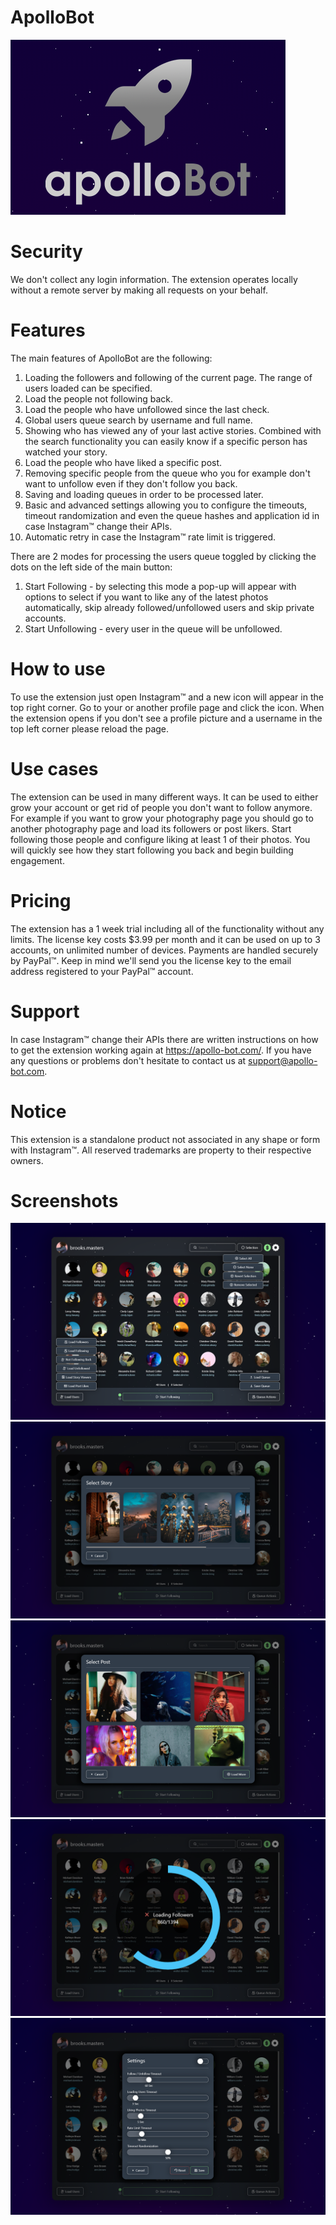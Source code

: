 # ApolloBot
![Logo](misc/promotional/promotional.png)

# Security
We don't collect any login information. The extension operates locally without a remote server by making all requests on your behalf.

# Features
The main features of ApolloBot are the following:

1. Loading the followers and following of the current page. The range of users loaded can be specified.
2. Load the people not following back.
3. Load the people who have unfollowed since the last check.
4. Global users queue search by username and full name.
5. Showing who has viewed any of your last active stories. Combined with the search functionality you can easily know if a specific person has watched your story.
6. Load the people who have liked a specific post.
7. Removing specific people from the queue who you for example don't want to unfollow even if they don't follow you back.
8. Saving and loading queues in order to be processed later.
9. Basic and advanced settings allowing you to configure the timeouts, timeout randomization and even the queue hashes and application id in case Instagram™ change their APIs.
10. Automatic retry in case the Instagram™ rate limit is triggered.

There are 2 modes for processing the users queue toggled by clicking the dots on the left side of the main button:

1. Start Following - by selecting this mode a pop-up will appear with options to select if you want to like any of the latest photos automatically, skip already followed/unfollowed users and skip private accounts.
2. Start Unfollowing - every user in the queue will be unfollowed.

# How to use
To use the extension just open Instagram™ and a new icon will appear in the top right corner. Go to your or another profile page and click the icon. When the extension opens if you don't see a profile picture and a username in the top left corner please reload the page.

# Use cases
The extension can be used in many different ways. It can be used to either grow your account or get rid of people you don't want to follow anymore. For example if you want to grow your photography page you should go to another photography page and load its followers or post likers. Start following those people and configure liking at least 1 of their photos. You will quickly see how they start following you back and begin building engagement.

# Pricing
The extension has a 1 week trial including all of the functionality without any limits. The license key costs $3.99 per month and it can be used on up to 3 accounts, on unlimited number of devices. Payments are handled securely by PayPal™. Keep in mind we'll send you the license key to the email address registered to your PayPal™ account.

# Support
In case Instagram™ change their APIs there are written instructions on how to get the extension working again at https://apollo-bot.com/. If you have any questions or problems don't hesitate to contact us at support@apollo-bot.com.

# Notice
This extension is a standalone product not associated in any shape or form with Instagram™. All reserved trademarks are property to their respective owners.

# Screenshots
![Screenshot](misc/screenshots/background1.png)
![Screenshot](misc/screenshots/background2.png)
![Screenshot](misc/screenshots/background3.png)
![Screenshot](misc/screenshots/background4.png)
![Screenshot](misc/screenshots/background5.png)
